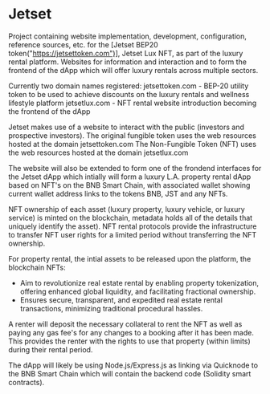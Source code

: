 # Jetset
Project containing website implementation,  development, configuration, reference sources, etc. for the [Jetset BEP20 token("https://jetsettoken.com")], Jetset Lux NFT, as part of the luxury rental platform.
Websites for information and interaction and to form the frontend of the dApp which will offer luxury rentals across multiple sectors.

Currently two domain names registered:
jetsettoken.com - BEP-20 utility token to be used to achieve discounts on the luxury rentals and wellness lifestyle platform
jetsetlux.com - NFT rental website introduction becoming the frontend of the dApp

Jetset makes use of a website to interact with the public (investors and prospective investors).
The original fungible token uses the web resources hosted at the domain  jetsettoken.com
The Non-Fungible Token (NFT) uses the web resources hosted at the domain  jetsetlux.com

The website will also be extended to form one of the frondend interfaces for the Jetset dApp which intially will form a luxury L.A. property rental dApp based on NFT's on the BNB Smart Chain, with associated wallet showing current wallet address links to the tokens BNB, JST and any NFTs.

NFT ownership of each asset (luxury property, luxury vehicle, or luxury service) is minted on the blockchain, metadata holds all of the details that uniquely identify the asset).
NFT rental protocols provide the infrastructure to transfer NFT user rights for a limited period without transferring the NFT ownership.

For property rental, the intial assets to be released upon the platform, the blockchain NFTs:
 - Aim to revolutionize real estate rental by enabling property tokenization, offering enhanced global liquidity, and facilitating fractional ownership. 
- Ensures secure, transparent, and expedited real estate rental transactions, minimizing traditional procedural hassles.

A renter will deposit the necessary collateral to rent the NFT as well as paying any gas fee's for any changes to a booking after it has been made.
This provides the renter with the rights to use that property (within limits) during their rental period.

The dApp will likely be using Node.js/Express.js as linking via Quicknode to the BNB Smart Chain which will contain the backend code (Solidity smart contracts).

